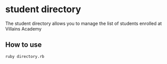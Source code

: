 # student directory

The student directory allows you to manage the list of students enrolled at Villains Academy

## How to use ##

```shell
ruby directory.rb
```

